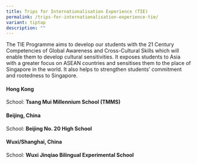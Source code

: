 ```yaml
---
title: Trips for Internationalisation Experience (TIE)
permalink: /trips-for-internationalisation-experience-tie/
variant: tiptap
description: ""
---
```

<p>The TIE Programme aims to develop our students with the 21 Century Competencies
of Global Awareness and Cross-Cultural Skills which will enable them to
develop cultural sensitivities. It exposes students to Asia with a greater
focus on ASEAN countries and sensitises them to the place of Singapore
in the world. It also helps to strengthen students’ commitment and rootedness
to Singapore.</p>
<h4>Hong Kong</h4>
<p>School: <strong>Tsang Mui Millennium School (TMMS)</strong>
</p>
<p></p>
<h4>Beijing, China</h4>
<p>School: <strong>Beijing No. 20 High School</strong>
</p>
<p></p>
<h4>Wuxi/Shanghai, China</h4>
<p>School: <strong>Wuxi Jinqiao Bilingual Experimental School</strong>
</p>
<p></p>
<p></p>
